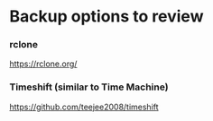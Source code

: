 # Backup options to review

### rclone
https://rclone.org/

### Timeshift (similar to Time Machine)
https://github.com/teejee2008/timeshift

